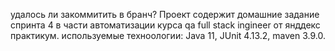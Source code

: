 удалось ли закоммитить в бранч?
Проект содержит домашние задание спринта 4 в части автоматизации курса qa full stack ingineer от янддекс практикум.
используемые техноологии: Java 11, JUnit 4.13.2, maven 3.9.0.